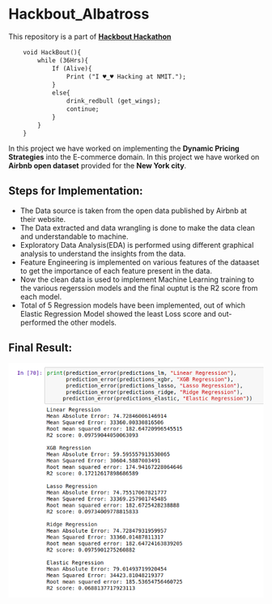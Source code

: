 # Hackbout_Albatross
This repository is a part of [**Hackbout Hackathon**](https://www.hackbout.tech)

```
    void HackBout(){
        while (36Hrs){
            If (Alive){
                Print ("I ♥‿♥ Hacking at NMIT.");
            }
            else{
                drink_redbull (get_wings);
                continue;
            }
        }
    }
```

In this project we have worked on implementing the **Dynamic Pricing Strategies** into the E-commerce domain. In this project we have worked on **Airbnb open dataset** provided for the **New York city**.


## Steps for Implementation:
 - The Data source is taken from the open data published by Airbnb at their website.
 - The Data extracted and data wrangling is done to make the data clean and understandable to machine.
 - Exploratory Data Analysis(EDA) is performed using different graphical analysis to understand the insights from the data.
 - Feature Engineering is implemented on various features of the dataaset to get the importance of each feature present in the data.
 - Now the clean data is used to implement Machine Learning training to the various regerssion models and the final ouptut is the R2 score from each model.
 - Total of 5 Regression models have been implemented, out of which Elastic Regression Model showed the least Loss score and out-performed the other models.


## Final Result:

<img src="results.png" alt="alt text" width="1000"/>

